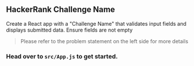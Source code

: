 ## HackerRank Challenge Name

Create a React app with a "Challenge Name" that validates input fields and displays submitted data. Ensure fields are not empty

> Please refer to the problem statement on the left side for more details

### Head over to `src/App.js` to get started.